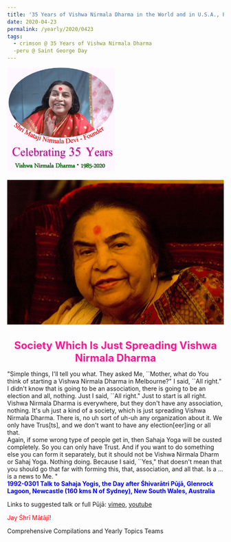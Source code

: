 ```yaml
---
title: '35 Years of Vishwa Nirmala Dharma in the World and in U.S.A., Post 7 on Saint George&#8217;s Day'
date: 2020-04-23
permalink: /yearly/2020/0423
tags:
  - crimson @ 35 Years of Vishwa Nirmala Dharma
  -peru @ Saint George Day
---
```


<div style="text-align: left"><img src="/images/Celebrating35YearsVishwaNirmalaDharma.png" width="250" /></div><br>

<div style="text-align: center"><img src="/images/image404.png" /></div>

<br>
<p style="color:DeepPink; text-align:center">
<font size="+2"><b>Society Which Is Just Spreading Vishwa Nirmala Dharma</b><br></font>
</p>

<p>
"Simple things, I'll tell you what. They asked Me, ``Mother, what do You think of starting a Vishwa Nirmala Dharma in Melbourne?" I said, ``All right." I didn't know that is going to be an association, there is going to be an election and all, nothing. Just I said, ``All right." Just to start is all right.<br>
Vishwa Nirmala Dharma is everywhere, but they don't have any association, nothing. It's uh just a kind of a society, which is just spreading Vishwa Nirmala Dharma. There is, no uh sort of uh-uh any organization about it. We only have Trus[ts], and we don't want to have any election[eer]ing or all that.<br>
Again, if some wrong type of people get in, then Sahaja Yoga will be ousted completely. So you can only have Trust. And if you want to do something else you can form it separately, but it should not be Vishwa Nirmala Dharm or Sahaj Yoga. Nothing doing. Because I said, ``Yes," that doesn't mean that you should go that far with forming this, that, association, and all that. Is a ... is a news to Me. "<br>
<font color="blue"><b>1992-0301 Talk to Sahaja Yogis, the Day after Śhivarātri Pūjā, Glenrock Lagoon, Newcastle (160 kms N of Sydney), New South Wales, Australia</b></font><br>
</p>

Links to suggested talk or full Pūjā: <a href="https://vimeo.com/57769944"> vimeo</a>, <a href="https://www.youtube.com/watch?v=KYkP7_V7D-s"> youtube</a><br>

<p style="color:red;">Jay Śhrī Mātājī!<br></p>

Comprehensive Compilations and Yearly Topics Teams